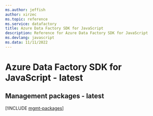 ```yaml
---
ms.author: jeffish
author: xirzec
ms.topic: reference
ms.service: datafactory
title: Azure Data Factory SDK for JavaScript
description: Reference for Azure Data Factory SDK for JavaScript
ms.devlang: javascript
ms.data: 11/11/2022
---
```

# Azure Data Factory SDK for JavaScript - latest

## Management packages - latest
[!INCLUDE [mgmt-packages](data-factory-mgmt-index.md)]